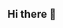 ## Hi there 👋

<!--
**IAsheldon/IAsheldon** is a ✨ _special_ ✨ repository because its `README.md` (this file) appears on your GitHub profile.

Here are some ideas to get you started:

- 🔭 I’m currently working on my professional life.
- 🌱 I’m currently learning About: Neural Network.
- 👯 I’m looking to collaborate on Create AI life.
- 🤔 I’m looking for help with something lol.
- 💬 Ask me about : AI please!
- 📫 How to reach me:  linkedin.com/in/pedro-lucas-a9b823212 /
- 😄 Pronouns: HIM/SHE
- ⚡ Fun fact: learning about tecnology , when u dont undestand a little things so disagree
-->
